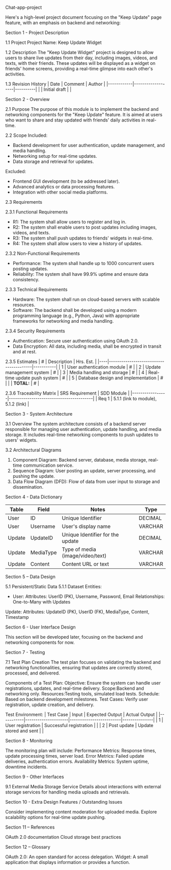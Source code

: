  Chat-app-project

Here's a high-level project document focusing on the "Keep Update" page feature, with an emphasis on backend and networking:



 Section 1 - Project Description

 1.1 Project
Project Name: Keep Update Widget

 1.2 Description
The "Keep Update Widget" project is designed to allow users to share live updates from their day, including images, videos, and texts, with their friends. These updates will be displayed as a widget on friends' home screens, providing a real-time glimpse into each other's activities.

 1.3 Revision History
| Date       | Comment           | Author   |
|------------|-------------------|----------|
|            | Initial draft     |          |



 Section 2 - Overview

 2.1 Purpose
The purpose of this module is to implement the backend and networking components for the "Keep Update" feature. It is aimed at users who want to share and stay updated with friends' daily activities in real-time.

 2.2 Scope
Included:
- Backend development for user authentication, update management, and media handling.
- Networking setup for real-time updates.
- Data storage and retrieval for updates.

Excluded:
- Frontend GUI development (to be addressed later).
- Advanced analytics or data processing features.
- Integration with other social media platforms.

 2.3 Requirements

 2.3.1 Functional Requirements
- R1: The system shall allow users to register and log in.
- R2: The system shall enable users to post updates including images, videos, and texts.
- R3: The system shall push updates to friends' widgets in real-time.
- R4: The system shall allow users to view a history of updates.

 2.3.2 Non-Functional Requirements
- Performance: The system shall handle up to 1000 concurrent users posting updates.
- Reliability: The system shall have 99.9% uptime and ensure data consistency.

 2.3.3 Technical Requirements
- Hardware: The system shall run on cloud-based servers with scalable resources.
- Software: The backend shall be developed using a modern programming language (e.g., Python, Java) with appropriate frameworks for networking and media handling.

 2.3.4 Security Requirements
- Authentication: Secure user authentication using OAuth 2.0.
- Data Encryption: All data, including media, shall be encrypted in transit and at rest.

 2.3.5 Estimates
| #  | Description                            | Hrs. Est. |
|----|----------------------------------------|-----------|
| 1  | User authentication module             | #         |
| 2  | Update management system               | #         |
| 3  | Media handling and storage             | #         |
| 4  | Real-time update push system           | #         |
| 5  | Database design and implementation     | #         |
|    | **TOTAL:**                             | #         |

 2.3.6 Traceability Matrix
| SRS Requirement | SDD Module                              |
|-----------------|-----------------------------------------|
| Req 1           | 5.1.1 (link to module), 5.1.2 (link)    |



 Section 3 - System Architecture

 3.1 Overview
The system architecture consists of a backend server responsible for managing user authentication, update handling, and media storage. It includes real-time networking components to push updates to users' widgets.

 3.2 Architectural Diagrams
1. Component Diagram: Backend server, database, media storage, real-time communication service.
2. Sequence Diagram: User posting an update, server processing, and pushing the update.
3. Data Flow Diagram (DFD): Flow of data from user input to storage and dissemination.



 Section 4 - Data Dictionary

| Table | Field     | Notes                                  | Type    |
|-------|-----------|----------------------------------------|---------|
| User  | ID        | Unique Identifier                      | DECIMAL |
| User  | Username  | User's display name                    | VARCHAR |
| Update| UpdateID  | Unique Identifier for the update       | DECIMAL |
| Update| MediaType | Type of media (image/video/text)       | VARCHAR |
| Update| Content   | Content URL or text                    | VARCHAR |



 Section 5 – Data Design

 5.1 Persistent/Static Data
5.1.1 Dataset
Entities:
- User:
Attributes: UserID (PK), Username, Password, Email
Relationships: One-to-Many with Updates

Update:
 Attributes: UpdateID (PK), UserID (FK), MediaType, Content, Timestamp


 Section 6 - User Interface Design

This section will be developed later, focusing on the backend and networking components for now.



 Section 7 - Testing

7.1 Test Plan Creation
The test plan focuses on validating the backend and networking functionalities, ensuring that updates are correctly stored, processed, and delivered.

 Components of a Test Plan:
Objective: Ensure the system can handle user registrations, updates, and real-time delivery.
Scope:Backend and networking only.
Resources:Testing tools, simulated load tests.
Schedule: Based on backend development milestones.
Test Cases: Verify user registration, update creation, and delivery.

Test Environment: 
| Test Case | Input               | Expected Output         | Actual Output |
|-----------|---------------------|-------------------------|---------------|
| 1         | User registration   | Successful registration |               |
| 2         | Post update         | Update stored and sent  |               |



Section 8 - Monitoring

The monitoring plan will include:
Performance Metrics: Response times, update processing times, server load.
Error Metrics: Failed update deliveries, authentication errors.
Availability Metrics: System uptime, downtime incidents.



 Section 9 - Other Interfaces

 9.1 External Media Storage Service
Details about interactions with external storage services for handling media uploads and retrievals.



Section 10 - Extra Design Features / Outstanding Issues

Consider implementing content moderation for uploaded media.
Explore scalability options for real-time update pushing.



 Section 11 – References

 OAuth 2.0 documentation
 Cloud storage best practices


 Section 12 – Glossary
 
OAuth 2.0: An open standard for access delegation.
Widget: A small application that displays information or provides a function.

